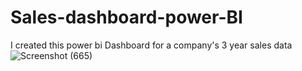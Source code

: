 # Sales-dashboard-power-BI
I created this power bi Dashboard for a company's 3 year sales data
![Screenshot (665)](https://github.com/Sonamyy/Sales-dashboard-power-BI/assets/131850337/2a988975-a888-45f8-a107-276faa5335a4)
